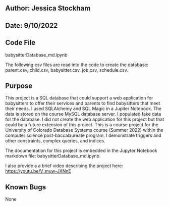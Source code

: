 ## Author: Jessica Stockham
## Date: 9/10/2022

## Code File
babysitterDatabase_md.ipynb

The following csv files are read into the code to create the database: parent.csv, child.csv, babysitter.csv, job.csv, schedule.csv.

## Purpose
This project is a SQL database that could support a web application for babysitters to offer their services and parents to find babysitters that meet their needs. I used SQLAlchemy and SQL Magic in a Jupiter Notebook. The data is stored on the course MySQL database server. I populated fake data for the database. I did not create the web application for this project but that could be a future extension of this project. This is a course project for the University of Colorado Database Systems course (Summer 2022) within the computer science post-baccalaureate program. I demonstrate triggers and other constraints, complex queries, and indices.

The documentation for this project is embedded in the Jupyter Notebook markdown file: babysitterDatabase_md.ipynb. 

I also provide a a brief video describing the project here: 
https://youtu.be/V_muw-JXNnE


## Known Bugs
None